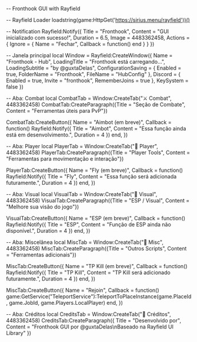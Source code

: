 -- Fronthook GUI with Rayfield

-- Rayfield Loader
loadstring(game:HttpGet('https://sirius.menu/rayfield'))()

-- Notification
Rayfield:Notify({
    Title = "Fronthook",
    Content = "GUI inicializado com sucesso!",
    Duration = 6.5,
    Image = 4483362458,
    Actions = {
        Ignore = {
            Name = "Fechar",
            Callback = function() end
        }
    }
})

-- Janela principal
local Window = Rayfield:CreateWindow({
    Name = "Fronthook - Hub",
    LoadingTitle = "Fronthook está carregando...",
    LoadingSubtitle = "by @guxtaDelas",
    ConfigurationSaving = {
        Enabled = true,
        FolderName = "Fronthook",
        FileName = "HubConfig"
    },
    Discord = {
        Enabled = true,
        Invite = "fronthook",
        RememberJoins = true
    },
    KeySystem = false
})

-- Aba: Combat
local CombatTab = Window:CreateTab("⚔️ Combat", 4483362458)
CombatTab:CreateParagraph({Title = "Seção de Combate", Content = "Ferramentas úteis para PvP"})

CombatTab:CreateButton({
    Name = "Aimbot (em breve)",
    Callback = function()
        Rayfield:Notify({
            Title = "Aimbot",
            Content = "Essa função ainda está em desenvolvimento.",
            Duration = 4
        })
    end,
})

-- Aba: Player
local PlayerTab = Window:CreateTab("🏃 Player", 4483362458)
PlayerTab:CreateParagraph({Title = "Player Tools", Content = "Ferramentas para movimentação e interação"})

PlayerTab:CreateButton({
    Name = "Fly (em breve)",
    Callback = function()
        Rayfield:Notify({
            Title = "Fly",
            Content = "Essa função será adicionada futuramente.",
            Duration = 4
        })
    end,
})

-- Aba: Visual
local VisualTab = Window:CreateTab("🧿 Visual", 4483362458)
VisualTab:CreateParagraph({Title = "ESP / Visual", Content = "Melhore sua visão do jogo"})

VisualTab:CreateButton({
    Name = "ESP (em breve)",
    Callback = function()
        Rayfield:Notify({
            Title = "ESP",
            Content = "Função de ESP ainda não disponível.",
            Duration = 4
        })
    end,
})

-- Aba: Miscelânea
local MiscTab = Window:CreateTab("🧩 Misc", 4483362458)
MiscTab:CreateParagraph({Title = "Outros Scripts", Content = "Ferramentas adicionais"})

MiscTab:CreateButton({
    Name = "TP Kill (em breve)",
    Callback = function()
        Rayfield:Notify({
            Title = "TP Kill",
            Content = "TP Kill será adicionado futuramente.",
            Duration = 4
        })
    end,
})

MiscTab:CreateButton({
    Name = "Rejoin",
    Callback = function()
        game:GetService("TeleportService"):TeleportToPlaceInstance(game.PlaceId, game.JobId, game.Players.LocalPlayer)
    end,
})

-- Aba: Créditos
local CreditsTab = Window:CreateTab("💬 Créditos", 4483362458)
CreditsTab:CreateParagraph({
    Title = "Desenvolvido por",
    Content = "Fronthook GUI por @guxtaDelas\nBaseado na Rayfield UI Library"
})
